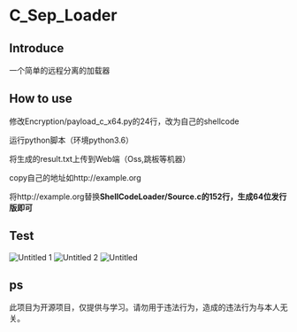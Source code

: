 # C_Sep_Loader

## Introduce

一个简单的远程分离的加载器

## How to use

修改Encryption/payload_c_x64.py的24行，改为自己的shellcode

运行python脚本（环境python3.6）

将生成的result.txt上传到Web端（Oss,跳板等机器）

copy自己的地址如http://example.org

将http://example.org替换**ShellCodeLoader/Source.c的152行，生成64位发行版即可**

## Test
![Untitled 1](https://github.com/1K0ng/C_Sep_Loader/assets/156843472/759f6998-71ff-4a03-abd9-71fb40cc7eeb)
![Untitled 2](https://github.com/1K0ng/C_Sep_Loader/assets/156843472/98f20b30-548a-4980-be96-c8886ce8956e)
![Untitled](https://github.com/1K0ng/C_Sep_Loader/assets/156843472/8de5f3b4-ee6b-4ea7-b52d-2c3f2ce0c553)


## ps

此项目为开源项目，仅提供与学习。请勿用于违法行为，造成的违法行为与本人无关。
